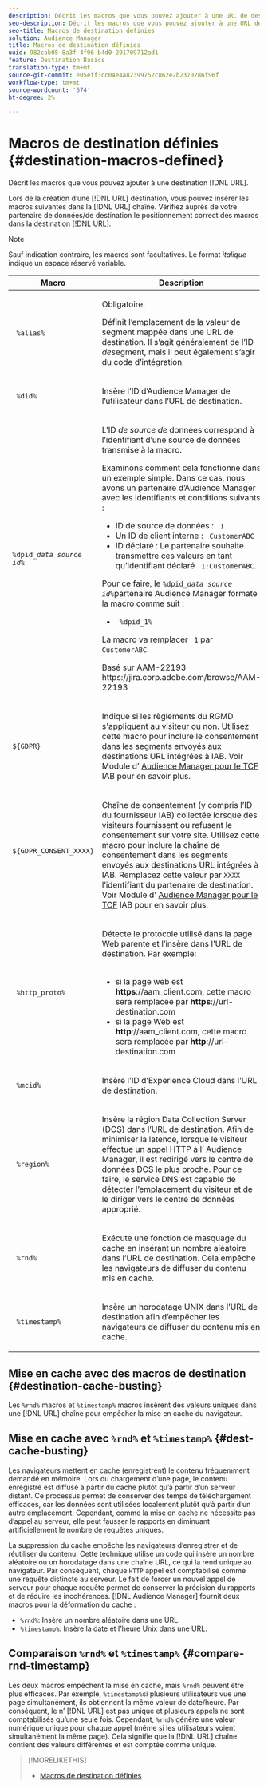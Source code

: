 ```yaml
---
description: Décrit les macros que vous pouvez ajouter à une URL de destination.
seo-description: Décrit les macros que vous pouvez ajouter à une URL de destination.
seo-title: Macros de destination définies
solution: Audience Manager
title: Macros de destination définies
uuid: 982cab05-8a3f-4f96-b4d0-291709712ad1
feature: Destination Basics
translation-type: tm+mt
source-git-commit: e05eff3cc04e4a82399752c862e2b2370286f96f
workflow-type: tm+mt
source-wordcount: '674'
ht-degree: 2%

---
```



# Macros de destination définies {#destination-macros-defined}

Décrit les macros que vous pouvez ajouter à une destination [!DNL URL].

<!-- destination-macros.xml -->

Lors de la création d’une [!DNL URL] destination, vous pouvez insérer les macros suivantes dans la [!DNL URL] chaîne. Vérifiez auprès de votre partenaire de données/de destination le positionnement correct des macros dans la destination [!DNL URL].

>[!NOTE]
>
>Sauf indication contraire, les macros sont facultatives. Le format *italique* indique un espace réservé variable.

<table id="table_2C532EFB9DAE41B08714753EBD7DFB05"> 
 <thead> 
  <tr> 
   <th colname="col1" class="entry"> Macro </th> 
   <th colname="col2" class="entry"> Description </th> 
  </tr> 
 </thead>
 <tbody> 
  <tr> 
   <td colname="col1"> <p> <code> %alias%</code> </p> </td> 
   <td colname="col2"> <p>Obligatoire. </p> <p>Définit l’emplacement de la valeur de segment mappée dans une URL de destination. Il s’agit généralement de l’ID <i>de</i>segment, mais il peut également s’agir du code d’intégration. </p> </td> 
  </tr> 
  <tr> 
   <td colname="col1"> <p> <code> %did%</code> </p> </td> 
   <td colname="col2"> <p>Insère l’ID <span class="keyword"> d’Audience Manager</span> de l’utilisateur dans l’URL de destination. </p> </td> 
  </tr> 
  <tr> 
   <td colname="col1"> <p> <code>%dpid_<i>data source id</i>%</code> </p> </td> 
   <td colname="col2"> <p>L’ID <i>de source de</i> données correspond à l’identifiant d’une source de données transmise à la macro. </p> <p>Examinons comment cela fonctionne dans un exemple simple. Dans ce cas, nous avons un partenaire <span class="keyword"> d’Audience Manager</span> avec les identifiants et conditions suivants : </p> 
    <ul id="ul_697508B437EB4090B121AFA5D519AFBE"> 
     <li id="li_32D9F72A7D1543A892DC7E1529E98A96">ID de source de données : <code> 1</code> </li> 
     <li id="li_099F5B63D2244B5AADA9B26CB6152E6B">Un ID de client interne : <code> CustomerABC</code> </li> 
     <li id="li_0D9FE501C16444DDB388C8E934E5A8C6">ID déclaré : Le partenaire souhaite transmettre ces valeurs en tant qu’identifiant déclaré <code> 1:CustomerABC</code>. </li> 
    </ul> <p>Pour ce faire, le <code>%dpid_<i>data source id</i>%</code>partenaire <span class="keyword"> Audience Manager</span> formate la macro comme suit : </p> 
    <ul class="simplelist"> 
     <li> <code> %dpid_1%</code> </li> 
    </ul> <p>La macro va remplacer <code> 1</code> par <code> CustomerABC</code>. </p> <p> 
     <draft-comment>
       Basé sur AAM-22193 https://jira.corp.adobe.com/browse/AAM-22193 
     </draft-comment> </p> </td> 
  </tr> 
  <tr>
    <td><p><code>${GDPR}</code></p></td>
    <td><p>Indique si les règlements du RGMD s'appliquent au visiteur ou non. Utilisez cette macro pour inclure le consentement dans les segments envoyés aux destinations URL intégrées à IAB. Voir Module d’ <a href="../../overview/data-security-and-privacy/aam-iab-plugin.md">Audience Manager pour le TCF</a> IAB pour en savoir plus.</p></td>
  </tr>
   <tr>
    <td><code>${GDPR_CONSENT_XXXX}</code></p></td>
    <td><p>Chaîne de consentement (y compris l’ID du fournisseur IAB) collectée lorsque des visiteurs fournissent ou refusent le consentement sur votre site. Utilisez cette macro pour inclure la chaîne de consentement dans les segments envoyés aux destinations URL intégrées à IAB. Remplacez cette valeur par <code>XXXX</code> l’identifiant du partenaire de destination. Voir Module d’ <a href="../../overview/data-security-and-privacy/aam-iab-plugin.md">Audience Manager pour le TCF</a> IAB pour en savoir plus. </p></td>
  </tr>
  <tr> 
   <td colname="col1"> <p><code> %http_proto%</code> </p> </td> 
   <td colname="col2"> <p>Détecte le protocole utilisé dans la page Web parente et l’insère dans l’URL de destination. Par exemple:
     <br> 
     <ul id="ul_026F56EC46E94D9EB1153557C0F65325"> 
      <li id="li_B41EF140CC274CB68FE7213DD8B908C0">si la page web est <b>https</b>://aam_client.com, cette macro sera remplacée par <b>https</b>://url-destination.com </li> 
      <li id="li_BDCD6EA69B004A92BA6981952341BD77">si la page Web est <b>http</b>://aam_client.com, cette macro sera remplacée par <b>http</b>://url-destination.com </li> 
     </ul> </p> </td> 
  </tr> 
  <tr> 
   <td colname="col1"> <p><code> %mcid%</code> </p> </td> 
   <td colname="col2"> <p>Insère l’ID <span class="keyword"> d’Experience Cloud</span> dans l’URL de destination. </p> </td> 
  </tr> 
  <tr> 
   <td colname="col1"> <p><code> %region%</code> </p> </td> 
   <td colname="col2"> <p>Insère la région <span class="wintitle"> Data Collection Server (DCS)</span> dans l’URL de destination. Afin de minimiser la latence, lorsque le visiteur effectue un appel HTTP à l’ <span class="keyword"> Audience Manager</span>, il est redirigé vers le centre de données <span class="wintitle"> DCS</span> le plus proche. Pour ce faire, le service DNS est capable de détecter l’emplacement du visiteur et de le diriger vers le centre de données approprié. </p> </td> 
  </tr> 
  <tr> 
   <td colname="col1"> <p> <code> %rnd%</code> </p> </td> 
   <td colname="col2"> <p>Exécute une fonction de masquage du cache en insérant un nombre aléatoire dans l’URL de destination. Cela empêche les navigateurs de diffuser du contenu mis en cache. </p> </td> 
  </tr> 
  <tr> 
   <td colname="col1"> <p> <code> %timestamp%</code> </p> </td> 
   <td colname="col2"> <p>Insère un horodatage UNIX dans l’URL de destination afin d’empêcher les navigateurs de diffuser du contenu mis en cache. </p> </td> 
  </tr> 
 </tbody> 
</table>

## Mise en cache avec des macros de destination {#destination-cache-busting}

Les `%rnd%` macros et `%timestamp%` macros insèrent des valeurs uniques dans une [!DNL URL] chaîne pour empêcher la mise en cache du navigateur.

## Mise en cache avec `%rnd%` et `%timestamp%` {#dest-cache-busting}

<!-- c_dest_cache_busting.xml -->

Les navigateurs mettent en cache (enregistrent) le contenu fréquemment demandé en mémoire. Lors du chargement d’une page, le contenu enregistré est diffusé à partir du cache plutôt qu’à partir d’un serveur distant. Ce processus permet de conserver des temps de téléchargement efficaces, car les données sont utilisées localement plutôt qu’à partir d’un autre emplacement. Cependant, comme la mise en cache ne nécessite pas d’appel au serveur, elle peut fausser le rapports en diminuant artificiellement le nombre de requêtes uniques.

La suppression du cache empêche les navigateurs d’enregistrer et de réutiliser du contenu. Cette technique utilise un code qui insère un nombre aléatoire ou un horodatage dans une chaîne URL, ce qui la rend unique au navigateur. Par conséquent, chaque `HTTP` appel est comptabilisé comme une requête distincte au serveur. Le fait de forcer un nouvel appel de serveur pour chaque requête permet de conserver la précision du rapports et de réduire les incohérences. [!DNL Audience Manager] fournit deux macros pour la déformation du cache :

* `%rnd%`: Insère un nombre aléatoire dans une URL.
* `%timestamp%`: Insère la date et l’heure Unix dans une URL.

## Comparaison `%rnd%` et `%timestamp%` {#compare-rnd-timestamp}

Les deux macros empêchent la mise en cache, mais `%rnd%` peuvent être plus efficaces. Par exemple, `%timestamp%`si plusieurs utilisateurs vue une page simultanément, ils obtiennent la même valeur de date/heure. Par conséquent, le n’ [!DNL URL] est pas unique et plusieurs appels ne sont comptabilisés qu’une seule fois. Cependant, `%rnd%` génère une valeur numérique unique pour chaque appel (même si les utilisateurs voient simultanément la même page). Cela signifie que la [!DNL URL] chaîne contient des valeurs différentes et est comptée comme unique.

>[!MORELIKETHIS]
>
>* [Macros de destination définies](../../features/destinations/destination-macros.md#destination-macros-defined)